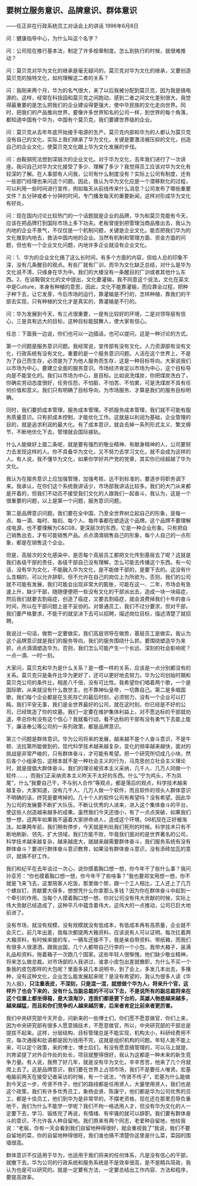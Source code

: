 ## 要树立服务意识、品牌意识、群体意识

——任正非在行政系统员工对话会上的讲话
1996年6月8日

问：健康指导中心，为什么叫这个名字？

问：公司现在推行基本法，制定了许多规章制度。怎么到执行的时候，就很难推动？

问：莫贝克对华为文化的继承是毫无疑问的，莫贝克对华为文化的继承，又要创造莫贝克的独特文化，如何理解这二者的关系？

问：我刚来两个月，华为的名气很大，来了以后我被分配到莫贝克，因为我是搞电源的。这样，经常在科技园和莫贝克之间跑动，感到二者之间文化差别很大。我觉得最重要的是怎么把我们的企业建设得更强大，使中华民族的文化走向世界。同时，把我们的产品推向世界，要像许多世界知名的公司一样，到世界的每个角落，都知道中国有个华为，中国有个莫贝克，我们要建世界级的企业。

问：莫贝克从去年年底开始接手电源的生产。莫贝克内部和华为的人都认为莫贝克没有自己的文化，实际上我们继承了华为文化，关键是要激活被压抑的文化，创造自己的企业文化，使莫贝克文化跟上华为文化发展的步伐。

问：由鞍钢宪法想到深层次的企业文化。对于华为文化，去年我们进行了一次讲座。我问自己对华为文化接受了多少、理解了多少？我觉得员工应该对华为文化有较深的了解。在人事部有人问我，公司有什么制度没有？实际上公司有制度，还有一些部门经理也来问这个问题。因此，我认为华为文化应是一个潜移默化的过程，可以利用一些时间进行宣传，例如每天从前线传来什么消息？公司发布了哪些重要文件？五分钟或者十分钟的时间，专门播发每天的重要新闻，这样对形成华为文化有好处。

问：现在国内讨论比较热门的一个话题就是企业的品牌，华为和莫贝克能有今天，应该在把品牌打到国际市场上多下功夫。老板曾提到把管理当商品推出去，我认为内地的企业不景气，不仅仅是一个机制问题，关键是企业文化。能否把我们华为的文化推到内地去，救活中国内地的企业。当然有机制和管理方面、资金方面的问题，但也有一个企业文化问题，内地许多企业就没有企业文化。

问：1、华为的企业文化搞了这么长时间，有多个方面的内容，但给人总的印象不深，没有几条醒目的观点。有些厂就有厂训，而华为文化缺乏总结，对什么是华为文化说不清，只缘身在华为中。我们的大楼没有一条醒目的厂训或者其他什么东西。2、在谈鞍钢文化的文中提出，文化要灌输，我不同意这个说法，文化在英文中是Culture，本身有种植的意思，因此，文化不能靠灌输，而应靠全过程，把种子种下去，让它发芽，今后市场的运行，靠灌输是不行的，怎样种植，靠我们的干部去实现，只有种植的文化才是真实的，靠灌输是不行的。

问：华为发展到今天，有三点很重要，一是有比较好的环境，二是对领导层有信心，三是具有远大的目标，这种目标能鼓舞人，使大家有信心。

任总：下面我一边说，你们也可以一边插话，也可以提问，这是一种讨论的方式。

第一个问题是服务意识问题。我经常说，宣传部有没有文化，人力资源部有没有文化，行政系统有没有文化，重要的是一个服务意识问题。人活在这个世界上，不是为了自己而生存，必须是为了为他人服务而生存，这是一种目标导向。大家说我们以市场为中心，要建立全面的服务意识。市场经济肯定以市场为中心，这个目标导向是不能变化的。我们以市场为中心，是目标。比如说洗煤炭，你把煤炭洗白了，你确实劳动态度很好，任劳任怨，不怕脏、不怕苦、不怕累，可是洗煤炭不具有任何价值和意义。我们只有明确了目标导向，为市场服务、才算是我们的服务目标明确。

同时，我们要抓成本管理，服务成本管理。不抓服务成本管理，我们就不可能有服务质量意识。只有抓成本控制，才能优化工作。这就是以利润为基础，企业管理的目的，就是追求利润的最大化。有了成本意识，就会去掉一系列形式主义、繁文缛节，不断地优化下去，管理就会国际接轨。

什么人能做好上面二条呢，就是要有强烈的敬业精神、有献身精神的人，公司要努力去发现这样的人。你不具备华为文化，又不努力去学习文化，就不会成为这样的人。有人说，我不懂华为文化，如果你学好共产党的党章，其实你已经超越了华为文化。

我认为在服务意识上应加强管理，加强考核，达不到标准的，要逐步将职务调下来。我承认，在你们这个系统我讲话少，市场部我讲话比较多。我们的大门从来都是开着的，但我们不动员不接受我们文化的人跟我们一起奋斗，我认为，这是一个很重要的问题，以上是第一个问题，服务意识问题。

第二是品牌意识问题。我们要在全中国、乃至全世界树立起自己的形象，是每一点、每一滴、每时、每刻、每个人、每件事都在塑造这个品牌。这个品牌不要理解成电源，也不要理解为C&C08，更深层次的东西，它是一种企业形象。只有把自己销售出去，才有可能销售产品。点点滴滴销售自己的形象，每个人自己的一点形象，都是在销售这个企业。

但是，高层次的文化感染中，是否每个高层员工都把文化传到基层去了呢？这就是我们各级干部的责任，各级干部自己没有理解，怎么可能去传播这个东西。有一句话，没有华为文化，不能融入华为文化，是不能做干部的，是要下去的。这没有什么含糊的，可以允许辞职，但不允许在自己的岗位上为所欲为，否则，我们的公司就不可能有发展，我们可能会出现非常大的膨胀，可能在这一、二年，市场会有急速上升，缺少干部，随随便便把一些没有文化的干部派出去，造成一块一块癌症，然后我们就要去割癌症，创造了癌症，又要去割癌症，就会浪费掉我们十年的奋斗时间，所以在干部问题上是不妥协的。对普通员工，我们不过分要求，但对干部，我们要严格要求，不能干的就坚决下去可以招聘，描述岗位目标，描述清楚了就招聘。

我说过一句话，做势一定要做实，我们高层领导在做势，基层员工是做实。我认为这个品牌意识就是我们的服务导向，我们的服务围绕什么抓，要围绕塑造华为来抓，点点滴滴塑造华为，否则，我们怎么可能产生一个长远、深刻的社会影响呢？一点一滴、一时一刻。

大家问，莫贝克和华为是什么关系？是一模一样的关系，应该是一点分别都没有的关系。莫贝克只是条件比华为更好了，还可以更好地去努力。华为公司创始时期和莫贝克公司的条件比，相差八千倍，没有可比性。我希望你们唱着两个歌，一个是国际歌，从来就没有什么救世主，也不靠神仙皇帝，一切靠自己。第二是多唱国歌，我们每个企业都是在生死存亡的最后时刻，必须努力，没有一个企业可以打盹，我们平安无事，我们是全世界最好的公司，就在这时刻，你已经是不好的公司，已经筑造了你的坟墓。我们一定要在维护集体利益上，对不愿达标的干部就劝退，李总你有没有这个信心？我就看行动，看不达标的干部有没有勇气下去能上能下，廉洁奉公等公司的一系列政策，都是品牌意识。

第三个问题是群体意识。华为公司将来的发展，越来越不是个人奋斗意识，不是牛顿、法拉第所能做到的，现代科学技术越来越复杂，变化的频率越来越快，面对的挑战是非常严峻的，只有群体奋斗，才可能有希望。把一个研究所切成几小块，然后各个小组承包，这根本就不是一种社会主义的行为，马克思创立社会主义理论时，就是提倡大群体奋斗。我们的理论被资本主义采纳，几千人、几万人同做一个软件……，而我们正采纳资本主义昨天不太好的东西。什么“宁为鸡头，不为凤尾”，什么“我要自己干，不与别人合作”等观点，都是落后的观点，科学技术越来越复杂，大家知道，没有几千人、几万人做一个软件，而且软件的领头人群体意识不明确的话，终究是要垮掉的。几十个人的软件公司有希望吗？没有希望。因此华为公司的发展要不断扩大队伍，不断让优秀的人进来，进入这个集体奋斗的平台，使这些人创造越来越多的成果。虽然我们今天还很小，有了一点点突破，如果我们想一想，这两年如果我不逼着大家拼命进人，造成这个环境，08机现在正好被淘汰。如果两年前，我们稍有停步，今天就是判处我们死刑的时候。科学技术只有不断地刷新、领先、扩大领域，我们方能不败，毕竟我们面对的是世界著名的公司，科学技术越来越复杂，越来越庞大，就越来越需要群体奋斗，我们服务系统有没有群体奋斗？要进行群体奋斗意识教育，如果没有群体奋斗意识，没有添砖加瓦的意识，就搞不好工作。

我们和纪平在去年谈过一次心，说你摸着胸口想一想，你今年干了些什么事？我问孙亚芳：“你也摸着胸口想一想，你今年干了些啥事？”我也要郑宝用想一想，你不就是飞来飞去，这里陪客人吃饭，那里做个势，跟一个工人相比，工人还上了几万个螺丝钉，贡献要大得多，想想凭什么你拿那么多钱？因为你在群体奋斗中起到一个牵引的作用。当每个人摸着胸口想一想，你对公司没有伟大贡献的时候，实际上伟大贡献已经造成了，这种平凡中蕴含着伟大，这伟大的一点推动，公司已巨大地前进了。

没有市场，就没有规模，没有规模就没有低成本，有低成本再有高质量，企业就不会灭亡。前几年出差，我每次都提两大箱资料，应该说有人可以证明，每次扛着两大箱资料，有时候来接的车，一辆车还接不下，我是亲自带资料、带纸箱，而我们有很多人很潇洒，跟我出国，几个人都带自己行李的一个小包，我带大箱子，装满礼品和资料，拖着箱子一次跑几个国家。这些年轻人很惭愧，他们缺少敬业精神，将来怎么做总裁。对市场部的人我讲过，谁拿小皮包出差就撤职，为什么不买一个象我的皮包那样的大包呢？里面多装几本说明书，到了会上，多发几本出去，多播种，没有这种文化，企业怎么能发展起来呢？是没有希望的，我认为很多人读《华为人报》，**只注重表皮，不深刻，只是混一混，就想做个华为人，将来升个官，这样升了也会下来的，没有什么当副总裁的不可以下去，不是说所有的副总裁将来在这个位置上都坐得稳，是大浪淘沙，连我们都是要下台的，英雄人物是越来越多，越来越猛，而且和你们竞争的人越来越厉害，后来者肯定比前来者更厉害。**

我们中央研究部今天开会，问新来的一些博士们，你们愿不愿意做官，你们上来，因为中央研究部有很多人愿意搞技术，不愿意做官，所以，中央研究部的干部总是提拔不起来。这样，分层结构、目标管理总是不能实现，机构太小，科研经费用不完，每次通报和批语都是因为钱用不完，这就是组织机构的问题。年轻人能不能上来，可以定个政策，来的博士、博士后们，有没有愿意搞管理的，可以马上就提，刘育梁提了对外合作处的处长，项目就整得很好，我认为这都是一种未来的新生竞争力量。有人说，我熬了好几年，就是没有华为文化，辛辛苦苦，他来了几个月就爬上去了。这是品牌意识，我们要在世界上占领市场，我们不是要任人唯贤。宏基电脑前两天在接受记者采访的时候，有一个说法，“传贤不传子”，宏基为什么能做到今天这一步，传贤不传子，他们的路线都是任用贤人，大量使用贤人，我们也是这个政策，我们有许多优秀员工，象杨会贤、陈康宁，他们都是华为公司优秀的员工，都是十佳员工，他们到华为是非常早的，不摆老资格，现在还在那里忍辱负重地干，我们为什么不能学一学呢？我们不拘一格选用人才，但没有华为文化的人一定要下去，学习、锻炼完了再说，有情绪、有牢骚的就可以辞职。我们要有群体奋斗的意识，不允许各人种自留地。我们原来有两个同志，老爱种自留地，他给我说：“老板，你有一天会看到我们自留地种得很好，就会重视我了”我说，我们不要自留地的菜，你的自留地种得很旺，我们谁也搞不清楚你这里是什么菜，菜园的围墙很高。

群体意识不仅适用于华为，也适用于我们将来的任何体系，凡是没有信心的干部，就撤下去。华为公司的行政系统和服务系统是不是效率很高，是不是精兵简政，我认为也是可以研究的。就是一定要有方法，一定要总结出工作内容、方法和程序，要提高效率。
